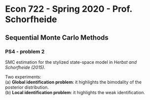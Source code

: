# Econ 722 - Spring 2020 - Prof. Schorfheide

## Sequential Monte Carlo Methods

### PS4 - problem 2
 
 SMC estimation for the stylized state-space model in *Herbst and Schorfheide (2015)*. 
 
Two experiments: \
(a) **Global identification problem**: it highlights the bimodality of the posterior distribution. \
(b) **Local identification problem**: it highlights the weak identification. 
